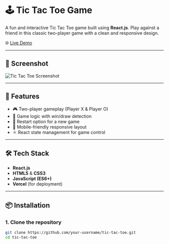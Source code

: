 # 🕹️ Tic Tac Toe Game

A fun and interactive Tic Tac Toe game built using **React.js**. Play against a friend in this classic two-player game with a clean and responsive design.

🌐 [Live Demo](https://tic-tac-toe-rosy-beta.vercel.app/)

---

## 📸 Screenshot

<!-- Replace the link below with your actual screenshot -->
![Tic Tac Toe Screenshot](https://via.placeholder.com/600x300.png?text=Tic+Tac+Toe+Game)

---

## 🚀 Features

- 🎮 Two-player gameplay (Player X & Player O)
- 🧠 Game logic with win/draw detection
- 🔄 Restart option for a new game
- 📱 Mobile-friendly responsive layout
- ⚛️ React state management for game control

---

## 🛠️ Tech Stack

- **React.js**
- **HTML5** & **CSS3**
- **JavaScript (ES6+)**
- **Vercel** (for deployment)

---

## 📦 Installation

### 1. Clone the repository

```bash
git clone https://github.com/your-username/tic-tac-toe.git
cd tic-tac-toe
